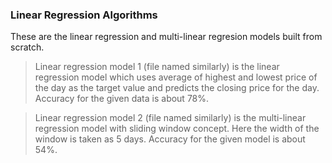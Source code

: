 ### Linear Regression Algorithms

These are the linear regression and multi-linear regresion models built from scratch.

>Linear regression model 1 (file named similarly) is the linear regression model which uses average of highest and lowest 
 price of the day as the target value and predicts the closing price for the day.
 Accuracy for the given data is about 78%.

>Linear regression model 2 (file named similarly) is the multi-linear regression model with sliding window concept. Here 
 the width of the window is taken as 5 days.
 Accuracy for the given model is about 54%.
